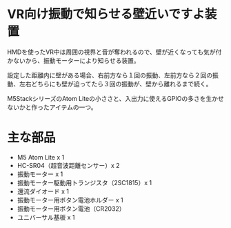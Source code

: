 # VR向け振動で知らせる壁近いですよ装置

HMDを使ったVR中は周囲の視界と音が奪われるので、壁が近くなっても気が付かないから、振動モーターにより知らせる装置。

設定した距離内に壁がある場合、右前方なら１回の振動、左前方なら２回の振動、左右どちらにも壁が迫ってたら３回の振動が、壁から離れるまで続く。 

M5StackシリーズのAtom Liteの小ささと、入出力に使えるGPIOの多さを生かせないかと作ったアイテムの一つ。

# 主な部品

- M5 Atom Lite x 1
- HC-SR04（超音波距離センサー）x 2
- 振動モーター x 1
- 振動モーター駆動用トランジスタ（2SC1815）x 1
- 還流ダイオード x 1
- 振動モーター用ボタン電池ホルダー x 1
- 振動モーター用ボタン電池（CR2032） 
- ユニバーサル基板 x 1
